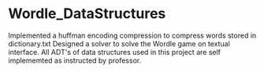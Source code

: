 # Wordle_DataStructures

Implemented a huffman encoding compression to compress words stored in dictionary.txt
Designed a solver to solve the Wordle game on textual interface. All ADT's of data structures used in this project are self implememted as instructed by professor.

